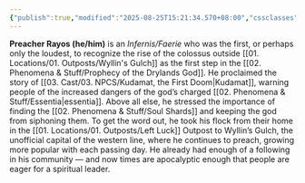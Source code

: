 ```yaml
---
{"publish":true,"modified":"2025-08-25T15:21:34.570+08:00","cssclasses":""}
---
```


**Preacher Rayos (he/him)** is an *Infernis/Faerie* who was the first, or perhaps only the loudest, to recognize the rise of the colossus outside [[01. Locations/01. Outposts/Wyllin's Gulch]] as the first step in the [[02. Phenomena & Stuff/Prophecy of the Drylands God]]. He proclaimed the story of [[03. Cast/03. NPCS/Kudamat, the First Doom\|Kudamat]], warning people of the increased dangers of the god’s charged [[02. Phenomena & Stuff/Essentia\|essentia]]. Above all else, he stressed the importance of finding the [[02. Phenomena & Stuff/Soul Shards]] and keeping the god from siphoning them. To get the word out, he took his flock from their home in the [[01. Locations/01. Outposts/Left Luck]] Outpost to Wyllin’s Gulch, the unofficial capital of the western line, where he continues to preach, growing more popular with each passing day. He already had enough of a following in his community — and now times are apocalyptic enough that people are eager for a spiritual leader.